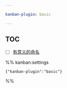 ```yaml
---

kanban-plugin: basic

---
```


## TOC

- [ ] [有意义的命名](有意义的命名.md)




%% kanban:settings
```
{"kanban-plugin":"basic"}
```
%%